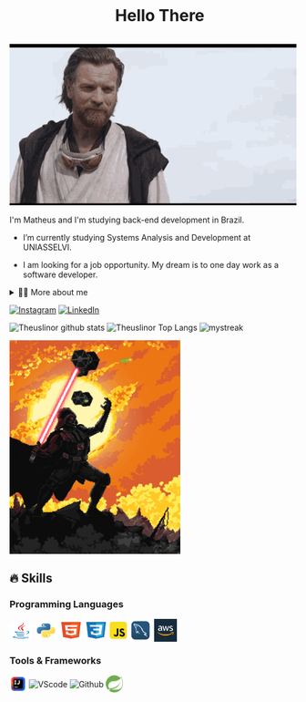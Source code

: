 <!--título-->
<div id="user-content-toc">
  <ul align="center">
    <summary><h1 style="display: inline-block">Hello There</h1></summary>
</div>

<div align="center">
    <img src="https://github.com/theuslinor/theuslinor/blob/main/images/hellothere.gif" alt="Hello There Kenobi">
</div>

<!-- Presentation -->
<p>
  I'm Matheus and I'm studying back-end development in Brazil.

  -  I’m currently studying Systems Analysis and Development at UNIASSELVI.

  -  I am looking for a job opportunity. My dream is to one day work as a software developer.
</p>

<!-- Dropdown -->
<details>
  <summary>👨‍💻 More about me</summary>

  - 💬 I am 24 years old, currently living in Brazil. I have experience with back-end development using Java Spring Boot 3, Python, MySQL, and I am actively seeking new technologies that can enhance my professional skills. My English skills are currently intermediate, but I am working to improve them to fluency. I had a professional experience that greatly helped me improve my communication, learning abilities, teamwork, and analytical mindset.

  - 💻 Since child, I have loved playing video games, especially on the computer. This passion led me to explore and tinker with computer components in an attempt to improve gaming performance. This constant quest for knowledge about computers sparked a deep interest in the field of technology. I believe it was this path that led me to software development, and that's why I have so much love for what I do.
  
  - 🎮 In my free time, I greatly enjoy playing games. I see it as a way to unwind and give my mind a break after a week of studying. Currently, I've been playing more casual campaign-based games, but my lifelong passion is racing. I enjoy playing various arcade and racing simulators. Certainly, it's the genre of game I love the most.

[![Steam](https://img.shields.io/badge/Steam-000000?style=for-the-badge&logo=steam&logoColor=white)](https://steamcommunity.com/profiles/76561198083029831/)

</details>

<!-- Links -->
[![Instagram](https://img.shields.io/badge/Instagram-E4405F?style=for-the-badge&logo=instagram&logoColor=white)](https://www.instagram.com/theuslinor/)
[![LinkedIn](https://img.shields.io/badge/LinkedIn-0077B5?style=for-the-badge&logo=linkedin&logoColor=white)](https://www.linkedin.com/in/matheus-dos-santos-b47825268/)

<!-- GithubStats 
[![Theuslinor's GitHub stats](https://github-readme-stats.vercel.app/api?username=theuslinor&show_icons=true&theme=chartreuse-dark)](https://github.com/anuraghazra/github-readme-stats)
[![Top Langs](https://github-readme-stats.vercel.app/api/top-langs/?username=theuslinor&theme=chartreuse-dark)](https://github.com/theuslinor/github-readme-stats)-->

![Theuslinor github stats](https://github-readme-stats.vercel.app/api?username=theuslinor&show_icons=true&theme=chartreuse-dark)
<img src="https://github-readme-stats.vercel.app/api/top-langs/?username=theuslinor&theme=chartreuse-dark&layout=compact" alt="Theuslinor Top Langs">
<img src="https://github-readme-streak-stats.herokuapp.com/?user=theuslinor&theme=chartreuse-dark" alt="mystreak"/>



<!-- Portfolio
## Portfolio:
 -->
<!-- GIF -->
<p align="left">
  <img align="center" src="https://github.com/theuslinor/theuslinor/blob/main/images/darth%20vader.gif" alt="Darth Vader" width="300px">
</p>


## 🔥 Skills
<!-- Skills: Programming Languages -->
  <div style="flex-basis: 48%;">
    <h3>Programming Languages</h3>
    <img align="center" alt="Java" height="30" width="40" src="https://github.com/theuslinor/theuslinor/blob/main/images/java_original_logo_icon_146458.png">
    <img align="center" alt="Python" height="30" width="40" src="https://raw.githubusercontent.com/devicons/devicon/master/icons/python/python-original.svg">
    <img align="center" alt="HTML" height="30" width="40" src="https://raw.githubusercontent.com/devicons/devicon/master/icons/html5/html5-original.svg">
    <img align="center" alt="CSS" height="30" width="40" src="https://raw.githubusercontent.com/devicons/devicon/master/icons/css3/css3-original.svg">
    <img align="center" alt="JavaScript" height="30" width="30" src="https://github.com/theuslinor/theuslinor/blob/main/images/javascript_icon_130900.png">
    <img align="center" alt="MySQL" height="40" width="40" src="https://github.com/theuslinor/theuslinor/blob/main/images/mysql_workbench_macos_bigsur_icon_189924.png">
    <img align="center" alt="AWS Cloud Practitioner" height="40" width="40" src="https://github.com/theuslinor/theuslinor/blob/main/images/aws-app-icon.jpg">
  </div>
  
  <!-- Skills: Tools & Frameworks -->
  <div style="flex-basis: 48%;">
    <h3>Tools & Frameworks</h3>
    <img align="center" alt="Intellij" height="30" width="30" src="https://github.com/theuslinor/theuslinor/blob/main/images/intellij_macos_bigsur_icon_190061.png">
    <img align="center" alt="VScode" height="30" width="40" src="https://cdn.jsdelivr.net/gh/devicons/devicon/icons/vscode/vscode-original.svg">
    <img align="center" alt="Github" height="30" width="40" src="https://cdn.jsdelivr.net/gh/devicons/devicon/icons/git/git-original.svg">
    <img align="center" alt="Spring-Boot" height="30" width="30" src="https://github.com/theuslinor/theuslinor/blob/main/images/spring-icon-256x256-2efvkvky.png">
  </div>


  <!-- Skills: Libraries 
  <div style="flex-basis: 48%;">
    <h3>Libraries</h3>
  </div>-->
